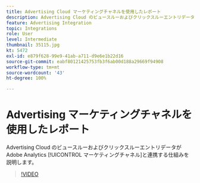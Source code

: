```yaml
---
title: Advertising Cloud マーケティングチャネルを使用したレポート
description: Advertising Cloud のビュースルーおよびクリックスルーエントリデータが Adobe Analytics マーケティングチャネルと連携する仕組みを説明します。
feature: Advertising Integration
topic: Integrations
role: User
level: Intermediate
thumbnail: 35115.jpg
kt: 5472
exl-id: e879f628-99e9-41ab-a711-d9e6e1b22d16
source-git-commit: eabf80121425753fb3f6ab00d188a29669f94908
workflow-type: tm+mt
source-wordcount: '43'
ht-degree: 100%

---
```


# Advertising マーケティングチャネルを使用したレポート

Advertising Cloud のビュースルーおよびクリックスルーエントリデータが Adobe Analytics [!UICONTROL マーケティングチャネル]と連携する仕組みを説明します。

>[!VIDEO](https://video.tv.adobe.com/v/35115/?quality=12&learn=on)
